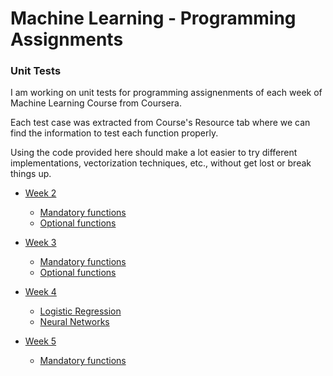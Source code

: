 # Machine Learning - Programming Assignments

### Unit Tests

I am working on unit tests for programming assignenments of each week of
Machine Learning Course from Coursera.  

Each test case was extracted from Course's Resource tab where we can find
the information to test each function properly.  

Using the code provided here should make a lot easier to try different
implementations, vectorization techniques, etc., without get lost or
break things up.

- [Week 2](week2)
  - [Mandatory functions](week2/ex1_unit_tests.m)
  - [Optional functions](week2/ex1_unit_tests-Optional.m)

- [Week 3](week3)
  - [Mandatory functions](week3/ex2_unit_tests.m)
  - [Optional functions](week3/ex2_unit_tests-Optional.m)

- [Week 4](week4)
  - [Logistic Regression](week4/ex3_unit_tests.m)
  - [Neural Networks](week4/ex3_nn_unit_tests.m)

- [Week 5](week5)
  - [Mandatory functions](week5/ex4_unit_tests.m)
